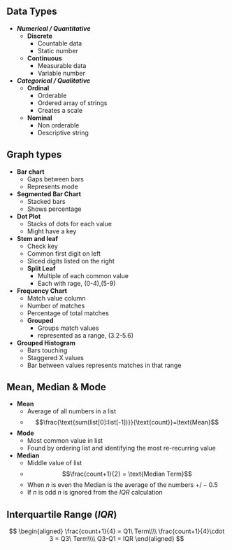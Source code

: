 ## Data Types
- ***Numerical / Quantitative***
	- **Discrete**
		- Countable data
		- Static number
	- **Continuous**
		- Measurable data
		- Variable number
- ***Categorical / Qualitative***
	- **Ordinal**
		- Orderable
		- Ordered array of strings
		- Creates a scale
	- **Nominal**
		- Non orderable
		- Descriptive string
## Graph types
- **Bar chart**
	- Gaps between bars
	- Represents mode
- **Segmented Bar Chart**
	- Stacked bars
	- Shows percentage
- **Dot Plot**
	- Stacks of dots for each value
	- Might have a key
- **Stem and leaf**
	- Check key
	- Common first digit on left
	- Sliced digits listed on the right
	- **Split Leaf**
		- Multiple of each common value
		- Each with rage, (0-4),(5-9)
- **Frequency Chart**
	- Match value column
	- Number of matches
	- Percentage of total matches
	- **Grouped**
		- Groups match values
		- represented as a range, (3.2-5.6)
- **Grouped Histogram**
	- Bars touching
	- Staggered X values
	- Bar between values represents matches in that range
## Mean, Median & Mode
- **Mean**
	- Average of all numbers in a list 
	- $$\frac{\text{sum(list[0]:list[-1])}}{\text{count}}=\text{Mean}$$
- **Mode**
	- Most common value in list
	- Found by ordering list and identifying the most re-recurring value
- **Median**
	- Middle value of list
	- $$\frac{count+1}{2} = \text{Median Term}$$
	- When $n$ is even the Median is the average of the numbers $+/-0.5$
	- If $n$ is odd $n$ is ignored from the $IQR$ calculation
## Interquartile Range ($IQR$)
$$
\begin{aligned}
\frac{count+1}{4} = Q1\ Term\\\\
\frac{count+1}{4}\cdot 3 = Q3\ Term\\\\
Q3-Q1 = IQR
\end{aligned}
$$
